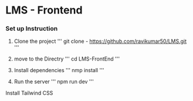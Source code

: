 # LMS - Frontend

### Set up Instruction

1. Clone the project
'''
 git clone - https://github.com/ravikumar50/LMS.git
'''

2. move to the Directry
'''
  cd LMS-FrontEnd
'''

3. Install dependencies
'''
    nmp install
'''

4. Run the server
'''
  npm run dev
'''


Install Tailwind CSS
